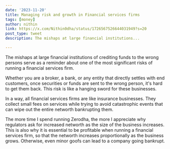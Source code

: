 ```yaml
---
date: '2023-11-20'
title: Managing risk and growth in Financial services firms
tags: [money]
author: nithin
link: https://x.com/Nithin0dha/status/1726567526644031949?s=20
post_type: tweet
description: The mishaps at large financial institutions...

---
```


The mishaps at large financial institutions of crediting funds to the wrong persons serve as a reminder about one of the most significant risks of running a financial services firm. 

Whether you are a broker, a bank, or any entity that directly settles with end customers, once securities or funds are sent to the wrong person, it's hard to get them back. This risk is like a hanging sword for these businesses.

In a way, all financial services firms are like insurance businesses. They collect small fees on services while trying to avoid catastrophic events that can wipe out the entire networth bankrupting them.

The more time I spend running Zerodha, the more I appreciate why regulators ask for increased networth as the size of the business increases. This is also why it is essential to be profitable when running a financial services firm, so that the networth increases proportionally as the business grows. Otherwise, even minor goofs can lead to a company going bankrupt.
